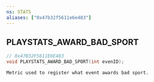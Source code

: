 ```yaml
---
ns: STATS
aliases: ["0x47b32f5611e6e483"]
---
```

## PLAYSTATS_AWARD_BAD_SPORT

```c
// 0x47B32F5611E6E483
void PLAYSTATS_AWARD_BAD_SPORT(int evenID);
```

```
Metric used to register what event awards bad sport.
```
